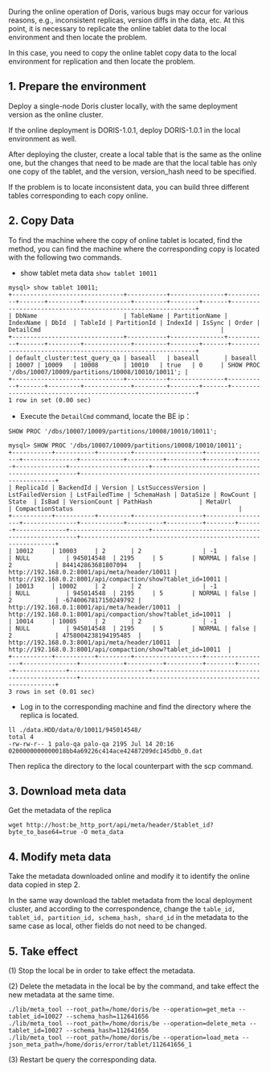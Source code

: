 
During the online operation of Doris, various bugs may occur for various reasons, e.g., inconsistent replicas, version diffs in the data, etc. At this point, it is necessary to replicate the online tablet data to the local environment and then locate the problem.

In this case, you need to copy the online tablet copy data to the local environment for replication and then locate the problem.

## 1\. Prepare the environment

Deploy a single-node Doris cluster locally, with the same deployment version as the online cluster.

If the online deployment is DORIS-1.0.1, deploy DORIS-1.0.1 in the local environment as well.

After deploying the cluster, create a local table that is the same as the online one, but the changes that need to be made are that the local table has only one copy of the tablet, and the version, version_hash need to be specified.

If the problem is to locate inconsistent data, you can build three different tables corresponding to each copy online.

## 2\. Copy Data

To find the machine where the copy of online tablet is located, find the method, you can find the machine where the corresponding copy is located with the following two commands.

* show tablet meta data
```show tablet 10011```
```
mysql> show tablet 10011;
+-------------------------------+-----------+---------------+-----------+-------+---------+-------------+---------+--------+-------+------------------------------------------------------------+
| DbName                        | TableName | PartitionName | IndexName | DbId  | TableId | PartitionId | IndexId | IsSync | Order | DetailCmd                                                  |
+-------------------------------+-----------+---------------+-----------+-------+---------+-------------+---------+--------+-------+------------------------------------------------------------+
| default_cluster:test_query_qa | baseall   | baseall       | baseall   | 10007 | 10009   | 10008       | 10010   | true   | 0     | SHOW PROC '/dbs/10007/10009/partitions/10008/10010/10011'; |
+-------------------------------+-----------+---------------+-----------+-------+---------+-------------+---------+--------+-------+------------------------------------------------------------+
1 row in set (0.00 sec)
```
* Execute the `DetailCmd` command, locate the BE ip：

```SHOW PROC '/dbs/10007/10009/partitions/10008/10010/10011';```
```
mysql> SHOW PROC '/dbs/10007/10009/partitions/10008/10010/10011';
+-----------+-----------+---------+-------------------+------------------+---------------+------------+----------+----------+--------+-------+--------------+----------------------+-------------------------------------------------+---------------------------------------------------------------+
| ReplicaId | BackendId | Version | LstSuccessVersion | LstFailedVersion | LstFailedTime | SchemaHash | DataSize | RowCount | State  | IsBad | VersionCount | PathHash             | MetaUrl                                         | CompactionStatus                                              |
+-----------+-----------+---------+-------------------+------------------+---------------+------------+----------+----------+--------+-------+--------------+----------------------+-------------------------------------------------+---------------------------------------------------------------+
| 10012     | 10003     | 2       | 2                 | -1               | NULL          | 945014548  | 2195     | 5        | NORMAL | false | 2            | 844142863681807094   | http://192.168.0.2:8001/api/meta/header/10011 | http://192.168.0.2:8001/api/compaction/show?tablet_id=10011 |
| 10013     | 10002     | 2       | 2                 | -1               | NULL          | 945014548  | 2195     | 5        | NORMAL | false | 2            | -6740067817150249792 | http://192.168.0.1:8001/api/meta/header/10011  | http://192.168.0.1:8001/api/compaction/show?tablet_id=10011  |
| 10014     | 10005     | 2       | 2                 | -1               | NULL          | 945014548  | 2195     | 5        | NORMAL | false | 2            | 4758004238194195485  | http://192.168.0.3:8001/api/meta/header/10011  | http://192.168.0.3:8001/api/compaction/show?tablet_id=10011  |
+-----------+-----------+---------+-------------------+------------------+---------------+------------+----------+----------+--------+-------+--------------+----------------------+-------------------------------------------------+---------------------------------------------------------------+
3 rows in set (0.01 sec)
```
* Log in to the corresponding machine and find the directory where the replica is located.

```
ll ./data.HDD/data/0/10011/945014548/
total 4
-rw-rw-r-- 1 palo-qa palo-qa 2195 Jul 14 20:16 0200000000000018bb4a69226c414ace42487209dc145dbb_0.dat
```

Then replica the directory to the local counterpart with the scp command.

## 3\. Download meta data

Get the metadata of the replica

```
wget http://host:be_http_port/api/meta/header/$tablet_id?byte_to_base64=true -O meta_data
```

## 4\. Modify meta data

Take the metadata downloaded online and modify it to identify the online data copied in step 2.

In the same way download the tablet metadata from the local deployment cluster, and according to the correspondence, change the `table_id, tablet_id, partition_id, schema_hash, shard_id` in the metadata to the same case as local, other fields do not need to be changed.

## 5\. Take effect

(1)  Stop the local be in order to take effect the metadata.

(2)  Delete the metadata in the local be by the command, and take effect the new metadata at the same time.
```
./lib/meta_tool --root_path=/home/doris/be --operation=get_meta --tablet_id=10027 --schema_hash=112641656
./lib/meta_tool --root_path=/home/doris/be --operation=delete_meta --tablet_id=10027 --schema_hash=112641656
./lib/meta_tool --root_path=/home/doris/be --operation=load_meta --json_meta_path=/home/doris/error/tablet/112641656_1

```

(3) Restart be query the corresponding data.
